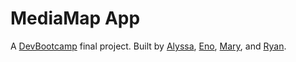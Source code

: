# MediaMap App

A [DevBootcamp](http://www.devbootcamp.com) final project. Built by [Alyssa](https://github.com/alyraz), [Eno](https://github.com/enocom), [Mary](https://github.com/marybethlee), and [Ryan](https://github.com/rloomba).
